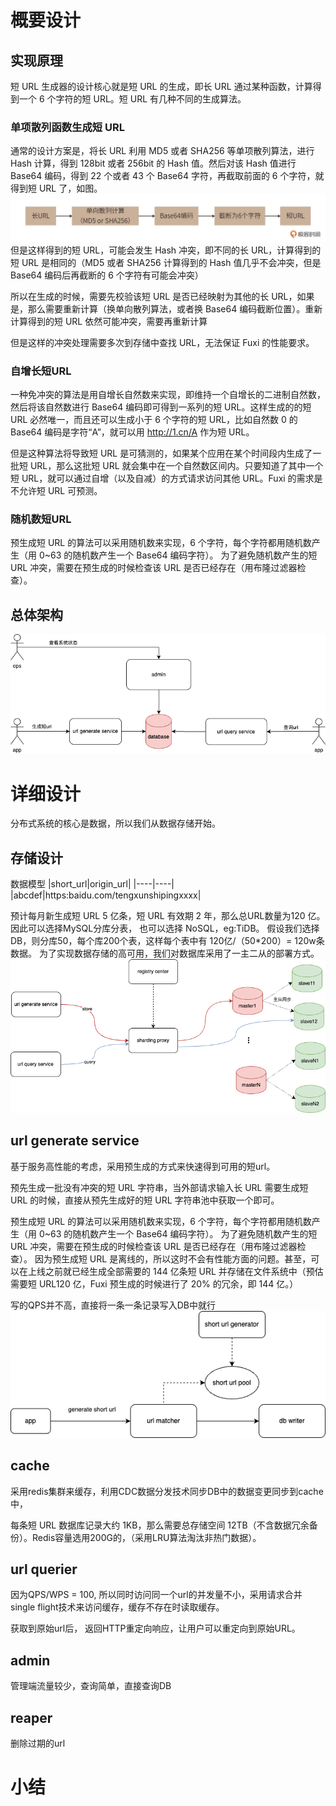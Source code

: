# 概要设计
## 实现原理
短 URL 生成器的设计核心就是短 URL 的生成，即长 URL 通过某种函数，计算得到一个 6 个字符的短 URL。短 URL 有几种不同的生成算法。
### 单项散列函数生成短 URL
通常的设计方案是，将长 URL 利用 MD5 或者 SHA256 等单项散列算法，进行 Hash 计算，得到 128bit 或者 256bit 的 Hash 值。然后对该 Hash 值进行 Base64 编码，得到 22 个或者 43 个 Base64 字符，再截取前面的 6 个字符，就得到短 URL 了，如图。
![Resilience](./../pictures/short_url3.png)
但是这样得到的短 URL，可能会发生 Hash 冲突，即不同的长 URL，计算得到的短 URL 是相同的（MD5 或者 SHA256 计算得到的 Hash 值几乎不会冲突，但是 Base64 编码后再截断的 6 个字符有可能会冲突）

所以在生成的时候，需要先校验该短 URL 是否已经映射为其他的长 URL，如果是，那么需要重新计算（换单向散列算法，或者换 Base64 编码截断位置）。重新计算得到的短 URL 依然可能冲突，需要再重新计算

但是这样的冲突处理需要多次到存储中查找 URL，无法保证 Fuxi 的性能要求。
### 自增长短URL
一种免冲突的算法是用自增长自然数来实现，即维持一个自增长的二进制自然数，然后将该自然数进行 Base64 编码即可得到一系列的短 URL。这样生成的的短 URL 必然唯一，而且还可以生成小于 6 个字符的短 URL，比如自然数 0 的 Base64 编码是字符“A”，就可以用 http://1.cn/A 作为短 URL。

但是这种算法将导致短 URL 是可猜测的，如果某个应用在某个时间段内生成了一批短 URL，那么这批短 URL 就会集中在一个自然数区间内。只要知道了其中一个短 URL，就可以通过自增（以及自减）的方式请求访问其他 URL。Fuxi 的需求是不允许短 URL 可预测。

### 随机数短URL
预生成短 URL 的算法可以采用随机数来实现，6 个字符，每个字符都用随机数产生（用 0~63 的随机数产生一个 Base64 编码字符）。
为了避免随机数产生的短 URL 冲突，需要在预生成的时候检查该 URL 是否已经存在（用布隆过滤器检查）。

## 总体架构
![Resilience](./../pictures/short_url.drawio.png)

# 详细设计
分布式系统的核心是数据，所以我们从数据存储开始。
## 存储设计
数据模型 
|short_url|origin_url|
|----|----|
|abcdef|https:baidu.com/tengxunshipingxxxx|


预计每月新生成短 URL 5 亿条，短 URL 有效期 2 年，那么总URL数量为120 亿。因此可以选择MySQL分库分表，
也可以选择 NoSQL，eg:TiDB。
假设我们选择DB，则分库50，每个库200个表，这样每个表中有 120亿/（50*200）= 120w条数据。
为了实现数据存储的高可用，我们对数据库采用了一主二从的部署方式。
![Resilience](./../pictures/db.drawio.png)

## url generate service
基于服务高性能的考虑，采用预生成的方式来快速得到可用的短url。

预先生成一批没有冲突的短 URL 字符串，当外部请求输入长 URL 需要生成短 URL 的时候，直接从预先生成好的短 URL 字符串池中获取一个即可。

预生成短 URL 的算法可以采用随机数来实现，6 个字符，每个字符都用随机数产生（用 0~63 的随机数产生一个 Base64 编码字符）。
为了避免随机数产生的短 URL 冲突，需要在预生成的时候检查该 URL 是否已经存在（用布隆过滤器检查）。
因为预生成短 URL 是离线的，所以这时不会有性能方面的问题。甚至，可以在上线之前就已经生成全部需要的 144 亿条短 URL 并存储在文件系统中（预估需要短 URL120 亿，Fuxi 预生成的时候进行了 20% 的冗余，即 144 亿。）

写的QPS并不高，直接将一条一条记录写入DB中就行
![Resilience](./../pictures/generate.drawio.png)



## cache
采用redis集群来缓存，利用CDC数据分发技术同步DB中的数据变更同步到cache中，

每条短 URL 数据库记录大约 1KB，那么需要总存储空间 12TB（不含数据冗余备份）。Redis容量选用200G的，（采用LRU算法淘汰非热门数据）。

## url querier
因为QPS/WPS = 100, 所以同时访问同一个url的并发量不小，采用请求合并single flight技术来访问缓存，缓存不存在时读取缓存。

获取到原始url后， 返回HTTP重定向响应，让用户可以重定向到原始URL。

## admin
管理端流量较少，查询简单，直接查询DB

## reaper
删除过期的url

# 小结